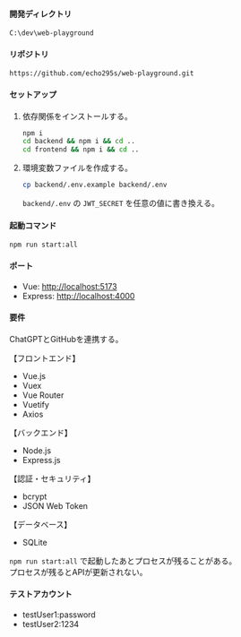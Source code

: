 #### 開発ディレクトリ
`C:\dev\web-playground`

#### リポジトリ
`https://github.com/echo295s/web-playground.git`

#### セットアップ
1. 依存関係をインストールする。
   ```sh
   npm i
   cd backend && npm i && cd ..
   cd frontend && npm i && cd ..
   ```
2. 環境変数ファイルを作成する。
   ```sh
   cp backend/.env.example backend/.env
   ```
   `backend/.env` の `JWT_SECRET` を任意の値に書き換える。

#### 起動コマンド
`npm run start:all`

#### ポート
* Vue: [http://localhost:5173](http://localhost:5173)
* Express: [http://localhost:4000](http://localhost:4000)

#### 要件
ChatGPTとGitHubを連携する。

【フロントエンド】
- Vue.js
- Vuex
- Vue Router
- Vuetify
- Axios

【バックエンド】
- Node.js
- Express.js

【認証・セキュリティ】
- bcrypt
- JSON Web Token

【データベース】
- SQLite

`npm run start:all` で起動したあとプロセスが残ることがある。  
プロセスが残るとAPIが更新されない。

#### テストアカウント
- testUser1:password
- testUser2:1234
